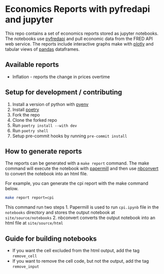 # Economics Reports with pyfredapi and jupyter

This repo contains a set of economics reports stored as jupyter notebooks. The notebooks use [pyfredapi](https://github.com/gw-moore/pyfredapi) and pull economic data from the FRED API web service. The reports include interactive graphs make with [plotly](https://plotly.com/python/) and tabular views of [pandas](https://pandas.pydata.org/) dataframes.

## Available reports

- Inflation - reports the change in prices overtime

## Setup for development / contributing

1. Install a version of python with [pyenv](https://github.com/pyenv/pyenv)
2. Install [poetry](https://python-poetry.org/)
3. Fork the repo
4. Clone the forked repo
5. Run `poetry install --with dev`
6. Run `poetry shell`
7. Setup pre-commit hooks by running `pre-commit install`

## How to generate reports

The reports can be generated with a `make report` command. The make command will execute the notebook with [papermill](https://papermill.readthedocs.io/en/latest/) and then use [nbconvert](https://nbconvert.readthedocs.io/en/latest/) to convert the notebook into an html file.

For example, you can generate the cpi report with the make command below.

```bash
make report report=cpi
```

This command run two steps
    1. Papermill is used to run `cpi.ipynb` file in the `notebooks` directory and stores the output notebook at `site/source/notebooks`
    2. nbconvert converts the output notebook into an html file at `site/source/html`

## Guide for building notebooks

- If you want the cell excluded from the html output, add the tag `remove_cell`
- If you want to remove the cell code, but not the output, add the tag `remove_input`
